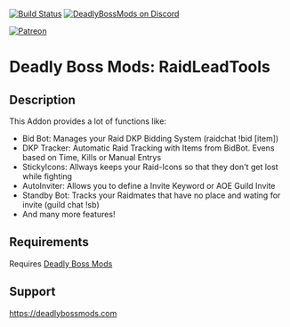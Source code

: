 [![Build Status](https://travis-ci.org/DeadlyBossMods/DBM-PvP.svg?branch=master)](https://travis-ci.org/DeadlyBossMods/DBM-RaidLeadTools)
[![DeadlyBossMods on Discord](https://img.shields.io/badge/discord-DeadlyBossMods-738bd7.svg?style=flat)](https://discord.gg/DeadlyBossMods) 

[![Patreon](https://media.forgecdn.net/attachments/76/25/patreon-medium-button.png)](https://www.patreon.com/deadlybossmods)

Deadly Boss Mods: RaidLeadTools
=====================

Description
-----------
This Addon provides a lot of functions like:

* Bid Bot: Manages your Raid DKP Bidding System (raidchat !bid [item])
* DKP Tracker: Automatic Raid Tracking with Items from BidBot. Evens based on Time, Kills or Manual Entrys
* StickyIcons: Allways keeps your Raid-Icons so that they don't get lost while fighting 
* AutoInviter: Allows you to define a Invite Keyword or AOE Guild Invite
* Standby Bot: Tracks your Raidmates that have no place and wating for invite (guild chat !sb)
* And many more features!

Requirements
------------
Requires [Deadly Boss Mods](https://curseforge.com/wow/addons/deadly-boss-mods)

Support
-------
https://deadlybossmods.com